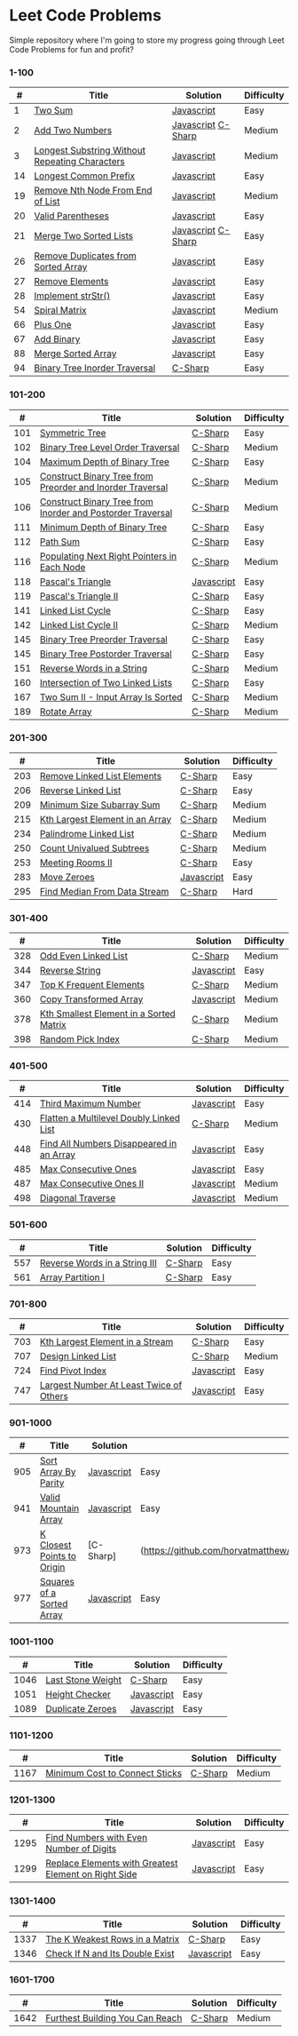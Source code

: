 # Leet Code Problems

Simple repository where I'm going to store my progress going through Leet Code Problems for fun and profit?

### 1-100
| # | Title | Solution | Difficulty |
|---| ----- | -------- | ---------- |
|1|[Two Sum](https://leetcode.com/problems/two-sum)|[Javascript](https://github.com/horvatmatthew/leetcodeprobs/blob/main/1_100/1.js)|Easy|
|2|[Add Two Numbers](https://leetcode.com/problems/add-two-numbers)|[Javascript](https://github.com/horvatmatthew/leetcodeprobs/blob/main/1_100/2.js) [C-Sharp](https://github.com/horvatmatthew/leetcodeprobs/blob/main/1_100/2.cs)|Medium|
|3|[Longest Substring Without Repeating Characters](https://leetcode.com/problems/longest-substring-without-repeating-characters)|[Javascript](https://github.com/horvatmatthew/leetcodeprobs/blob/main/1_100/3.js)|Medium|
|14|[Longest Common Prefix](https://leetcode.com/problems/longest-common-prefix)|[Javascript](https://github.com/horvatmatthew/leetcodeprobs/blob/main/1_100/14.js)|Easy|
|19|[Remove Nth Node From End of List](https://leetcode.com/problems/remove-nth-node-from-end-of-list/)|[Javascript](https://github.com/horvatmatthew/leetcodeprobs/blob/main/1_100/19.cs)|Medium|
|20|[Valid Parentheses](https://leetcode.com/problems/valid-parentheses)|[Javascript](https://github.com/horvatmatthew/leetcodeprobs/blob/main/1_100/20.js)|Easy|
|21|[Merge Two Sorted Lists](https://leetcode.com/problems/merge-two-sorted-lists)|[Javascript](https://github.com/horvatmatthew/leetcodeprobs/blob/main/1_100/21.js) [C-Sharp](https://github.com/horvatmatthew/leetcodeprobs/blob/main/1_100/21.cs)|Easy|
|26|[Remove Duplicates from Sorted Array](https://leetcode.com/problems/remove-duplicates-from-sorted-array)|[Javascript](https://github.com/horvatmatthew/leetcodeprobs/blob/main/1_100/26.js)|Easy|
|27|[Remove Elements](https://leetcode.com/problems/remove-element)|[Javascript](https://github.com/horvatmatthew/leetcodeprobs/blob/main/1_100/27.js)|Easy|
|28|[Implement strStr()](https://leetcode.com/problems/implement-strstr)|[Javascript](https://github.com/horvatmatthew/leetcodeprobs/blob/main/1_100/28.js)|Easy|
|54|[Spiral Matrix](https://leetcode.com/problems/spiral-matrix)|[Javascript](https://github.com/horvatmatthew/leetcodeprobs/blob/main/1_100/54.js)|Medium|
|66|[Plus One](https://leetcode.com/problems/plus-one)|[Javascript](https://github.com/horvatmatthew/leetcodeprobs/blob/main/1_100/66.js)|Easy|
|67|[Add Binary](https://leetcode.com/problems/add-binary/)|[Javascript](https://github.com/horvatmatthew/leetcodeprobs/blob/main/1_100/67.js)|Easy|
|88|[Merge Sorted Array](https://leetcode.com/problems/merge-sorted-array)|[Javascript](https://github.com/horvatmatthew/leetcodeprobs/blob/main/1_100/88.js)|Easy|
|94|[Binary Tree Inorder Traversal](https://leetcode.com/problems/binary-tree-inorder-traversal/)|[C-Sharp](https://github.com/horvatmatthew/leetcodeprobs/blob/main/1_100/94.cs)|Easy|

### 101-200
| # | Title | Solution | Difficulty |
|---| ----- | -------- | ---------- |
|101|[Symmetric Tree](https://leetcode.com/problems/symmetric-tree/)|[C-Sharp](https://github.com/horvatmatthew/leetcodeprobs/blob/main/101_200/101.cs)|Easy|
|102|[Binary Tree Level Order Traversal](https://leetcode.com/problems/binary-tree-level-order-traversal/)|[C-Sharp](https://github.com/horvatmatthew/leetcodeprobs/blob/main/101_200/102.cs)|Medium|
|104|[Maximum Depth of Binary Tree](https://leetcode.com/problems/maximum-depth-of-binary-tree/)|[C-Sharp](https://github.com/horvatmatthew/leetcodeprobs/blob/main/101_200/104.cs)|Easy|
|105|[Construct Binary Tree from Preorder and Inorder Traversal](https://leetcode.com/problems/construct-binary-tree-from-preorder-and-inorder-traversal/)|[C-Sharp](https://github.com/horvatmatthew/leetcodeprobs/blob/main/101_200/105.cs)|Medium|
|106|[Construct Binary Tree from Inorder and Postorder Traversal](https://leetcode.com/problems/construct-binary-tree-from-inorder-and-postorder-traversal/)|[C-Sharp](https://github.com/horvatmatthew/leetcodeprobs/blob/main/101_200/106.cs)|Medium|
|111|[Minimum Depth of Binary Tree](https://leetcode.com/problems/minimum-depth-of-binary-tree/)|[C-Sharp](https://github.com/horvatmatthew/leetcodeprobs/blob/main/101_200/111.cs)|Easy|
|112|[Path Sum](https://leetcode.com/problems/path-sum/)|[C-Sharp](https://github.com/horvatmatthew/leetcodeprobs/blob/main/101_200/112.cs)|Easy|
|116|[Populating Next Right Pointers in Each Node](https://leetcode.com/problems/populating-next-right-pointers-in-each-node/)|[C-Sharp](https://github.com/horvatmatthew/leetcodeprobs/blob/main/101_200/116.cs)|Medium|
|118|[Pascal's Triangle](https://leetcode.com/problems/pascals-triangle/)|[Javascript](https://github.com/horvatmatthew/leetcodeprobs/blob/main/101_200/118.js)|Easy|
|119|[Pascal's Triangle II](https://leetcode.com/problems/pascals-triangle-ii/)|[C-Sharp](https://github.com/horvatmatthew/leetcodeprobs/blob/main/101_200/119.cs)|Easy|
|141|[Linked List Cycle](https://leetcode.com/problems/linked-list-cycle/)|[C-Sharp](https://github.com/horvatmatthew/leetcodeprobs/blob/main/101_200/141.cs)|Easy|
|142|[Linked List Cycle II](https://leetcode.com/problems/linked-list-cycle-ii/)|[C-Sharp](https://github.com/horvatmatthew/leetcodeprobs/blob/main/101_200/142.cs)|Medium|
|145|[Binary Tree Preorder Traversal](https://leetcode.com/problems/binary-tree-preorder-traversal/)|[C-Sharp](https://github.com/horvatmatthew/leetcodeprobs/blob/main/101_200/144.cs)|Easy|
|145|[Binary Tree Postorder Traversal](https://leetcode.com/problems/binary-tree-postorder-traversal/)|[C-Sharp](https://github.com/horvatmatthew/leetcodeprobs/blob/main/101_200/145.cs)|Easy|
|151|[Reverse Words in a String](https://leetcode.com/problems/reverse-words-in-a-string/)|[C-Sharp](https://github.com/horvatmatthew/leetcodeprobs/blob/main/101_200/151.cs)|Medium|
|160|[Intersection of Two Linked Lists](https://leetcode.com/problems/intersection-of-two-linked-lists/)|[C-Sharp](https://github.com/horvatmatthew/leetcodeprobs/blob/main/101_200/160.cs)|Easy|
|167|[Two Sum II - Input Array Is Sorted](https://leetcode.com/problems/two-sum-ii-input-array-is-sorted/)|[C-Sharp](https://github.com/horvatmatthew/leetcodeprobs/blob/main/101_200/167.cs)|Medium|
|189|[Rotate Array](https://leetcode.com/problems/rotate-array/)|[C-Sharp](https://github.com/horvatmatthew/leetcodeprobs/blob/main/101_200/189.cs)|Medium|

### 201-300
| # | Title | Solution | Difficulty |
|---| ----- | -------- | ---------- |
|203|[Remove Linked List Elements](https://leetcode.com/problems/remove-linked-list-elements/)|[C-Sharp](https://github.com/horvatmatthew/leetcodeprobs/blob/main/201_300/203.cs)|Easy|
|206|[Reverse Linked List](https://leetcode.com/problems/reverse-linked-list/)|[C-Sharp](https://github.com/horvatmatthew/leetcodeprobs/blob/main/201_300/206.cs)|Easy|
|209|[Minimum Size Subarray Sum](https://leetcode.com/problems/minimum-size-subarray-sum/)|[C-Sharp](https://github.com/horvatmatthew/leetcodeprobs/blob/main/201_300/209.cs)|Medium|
|215|[Kth Largest Element in an Array](https://leetcode.com/problems/kth-largest-element-in-an-array/)|[C-Sharp](https://github.com/horvatmatthew/leetcodeprobs/blob/main/201_300/215.cs)|Medium|
|234|[Palindrome Linked List](https://leetcode.com/problems/palindrome-linked-list/)|[C-Sharp](https://github.com/horvatmatthew/leetcodeprobs/blob/main/201_300/215.cs)|Medium|
|250|[Count Univalued Subtrees](https://leetcode.com/problems/count-univalue-subtrees/)|[C-Sharp](https://github.com/horvatmatthew/leetcodeprobs/blob/main/201_300/250.cs)|Medium|
|253|[Meeting Rooms II](https://leetcode.com/problems/meeting-rooms-ii/)|[C-Sharp](https://github.com/horvatmatthew/leetcodeprobs/blob/main/201_300/253.cs)|Easy|
|283|[Move Zeroes](https://leetcode.com/problems/move-zeroes/)|[Javascript](https://github.com/horvatmatthew/leetcodeprobs/blob/main/201_300/283.js)|Easy|
|295|[Find Median From Data Stream](https://leetcode.com/problems/find-median-from-data-stream/)|[C-Sharp](https://github.com/horvatmatthew/leetcodeprobs/blob/main/201_300/295.cs)|Hard|


### 301-400
| # | Title | Solution | Difficulty |
|---| ----- | -------- | ---------- |
|328|[Odd Even Linked List](https://leetcode.com/problems/odd-even-linked-list/)|[C-Sharp](https://github.com/horvatmatthew/leetcodeprobs/blob/main/301_400/328.cs)|Medium|
|344|[Reverse String](https://leetcode.com/problems/reverse-string/)|[Javascript](https://github.com/horvatmatthew/leetcodeprobs/blob/main/301_400/344.js)|Easy|
|347|[Top K Frequent Elements](https://leetcode.com/problems/top-k-frequent-elements/)|[C-Sharp](https://github.com/horvatmatthew/leetcodeprobs/blob/main/301_400/347.cs)|Medium|
|360|[Copy Transformed Array](https://leetcode.com/problems/sort-transformed-array)|[Javascript](https://github.com/horvatmatthew/leetcodeprobs/blob/main/301_400/360.js)|Medium|
|378|[Kth Smallest Element in a Sorted Matrix](https://leetcode.com/problems/kth-smallest-element-in-a-sorted-matrix/)|[C-Sharp](https://github.com/horvatmatthew/leetcodeprobs/blob/main/301_400/378.cs)|Medium|
|398|[Random Pick Index](https://leetcode.com/problems/random-pick-index/)|[C-Sharp](https://github.com/horvatmatthew/leetcodeprobs/blob/main/301_400/398.cs)|Medium|

### 401-500
| # | Title | Solution | Difficulty |
|---| ----- | -------- | ---------- |
|414|[Third Maximum Number](https://leetcode.com/problems/third-maximum-number)|[Javascript](https://github.com/horvatmatthew/leetcodeprobs/blob/main/401_500/414.js)|Easy|
|430|[Flatten a Multilevel Doubly Linked List](https://leetcode.com/problems/flatten-a-multilevel-doubly-linked-list/)|[C-Sharp](https://github.com/horvatmatthew/leetcodeprobs/blob/main/401_500/430.cs)|Medium|
|448|[Find All Numbers Disappeared in an Array](https://leetcode.com/problems/find-all-numbers-disappeared-in-an-array)|[Javascript](https://github.com/horvatmatthew/leetcodeprobs/blob/main/401_500/448.js)|Easy|
|485|[Max Consecutive Ones](https://leetcode.com/problems/max-consecutive-ones)|[Javascript](https://github.com/horvatmatthew/leetcodeprobs/blob/main/401_500/485.js)|Easy|
|487|[Max Consecutive Ones II](https://leetcode.com/problems/max-consecutive-ones-ii)|[Javascript](https://github.com/horvatmatthew/leetcodeprobs/blob/main/401_500/487.js)|Medium|
|498|[Diagonal Traverse](https://leetcode.com/problems/diagonal-traverse)|[Javascript](https://github.com/horvatmatthew/leetcodeprobs/blob/main/401_500/498.js)|Medium|

### 501-600
| # | Title | Solution | Difficulty |
|---| ----- | -------- | ---------- |
|557|[Reverse Words in a String III](https://leetcode.com/problems/reverse-words-in-a-string-iii/)|[C-Sharp](https://github.com/horvatmatthew/leetcodeprobs/blob/main/501_600/557.cs)|Easy|
|561|[Array Partition I](https://leetcode.com/problems/array-partition-i/)|[C-Sharp](https://github.com/horvatmatthew/leetcodeprobs/blob/main/501_600/561.cs)|Easy|

### 701-800
| # | Title | Solution | Difficulty |
|---| ----- | -------- | ---------- |
|703|[Kth Largest Element in a Stream](https://leetcode.com/problems/kth-largest-element-in-a-stream/)|[C-Sharp](https://github.com/horvatmatthew/leetcodeprobs/blob/main/701_800/703.cs)|Easy|
|707|[Design Linked List](https://leetcode.com/problems/design-linked-list/)|[C-Sharp](https://github.com/horvatmatthew/leetcodeprobs/blob/main/701_800/707.cs)|Medium|
|724|[Find Pivot Index](https://leetcode.com/problems/find-pivot-index)|[Javascript](https://github.com/horvatmatthew/leetcodeprobs/blob/main/701_800/724.js)|Easy|
|747|[Largest Number At Least Twice of Others](https://leetcode.com/problems/largest-number-at-least-twice-of-others)|[Javascript](https://github.com/horvatmatthew/leetcodeprobs/blob/main/701_800/747.js)|Easy|

### 901-1000
| # | Title | Solution | Difficulty |
|---| ----- | -------- | ---------- |
|905|[Sort Array By Parity](https://leetcode.com/problems/sort-array-by-parity)|[Javascript](https://github.com/horvatmatthew/leetcodeprobs/blob/main/901_1000/905.js)|Easy|
|941|[Valid Mountain Array](https://leetcode.com/problems/valid-mountain-array)|[Javascript](https://github.com/horvatmatthew/leetcodeprobs/blob/main/901_1000/941.js)|Easy|
|973|[K Closest Points to Origin](https://leetcode.com/problems/k-closest-points-to-origin/)|[C-Sharp]|(https://github.com/horvatmatthew/leetcodeprobs/blob/main/901_1000/973.cs)|Medium|
|977|[Squares of a Sorted Array](https://leetcode.com/problems/squares-of-a-sorted-array)|[Javascript](https://github.com/horvatmatthew/leetcodeprobs/blob/main/901_1000/977.js)|Easy|

### 1001-1100
| # | Title | Solution | Difficulty |
|---| ----- | -------- | ---------- |
|1046|[Last Stone Weight](https://leetcode.com/problems/last-stone-weight/)|[C-Sharp](https://github.com/horvatmatthew/leetcodeprobs/blob/main/1001_1100/1046.cs)|Easy|
|1051|[Height Checker](https://leetcode.com/problems/height-checker)|[Javascript](https://github.com/horvatmatthew/leetcodeprobs/blob/main/1001_1100/1051.js)|Easy|
|1089|[Duplicate Zeroes](https://leetcode.com/problems/duplicate-zeros)|[Javascript](https://github.com/horvatmatthew/leetcodeprobs/blob/main/1001_1100/1089.js)|Easy|

 ### 1101-1200
| # | Title | Solution | Difficulty |
|---| ----- | -------- | ---------- |
|1167|[Minimum Cost to Connect Sticks](https://leetcode.com/problems/minimum-cost-to-connect-sticks/)|[C-Sharp](https://github.com/horvatmatthew/leetcodeprobs/blob/main/1101_1200/1167.cs)|Medium|

### 1201-1300
| # | Title | Solution | Difficulty |
|---| ----- | -------- | ---------- |
|1295|[Find Numbers with Even Number of Digits](https://leetcode.com/problems/find-numbers-with-even-number-of-digits/)|[Javascript](https://github.com/horvatmatthew/leetcodeprobs/blob/main/1201_1300/1295.cs)|Easy|
|1299|[Replace Elements with Greatest Element on Right Side](https://leetcode.com/problems/replace-elements-with-greatest-element-on-right-side/)|[Javascript](https://github.com/horvatmatthew/leetcodeprobs/blob/main/1201_1300/1299.cs)|Easy|

 ### 1301-1400
| # | Title | Solution | Difficulty |
|---| ----- | -------- | ---------- |
|1337|[The K Weakest Rows in a Matrix](https://leetcode.com/problems/the-k-weakest-rows-in-a-matrix/)|[C-Sharp](https://github.com/horvatmatthew/leetcodeprobs/blob/main/1301_1400/1337.cs)|Easy|
|1346|[Check If N and Its Double Exist](https://leetcode.com/problems/check-if-n-and-its-double-exist/)|[Javascript](https://github.com/horvatmatthew/leetcodeprobs/blob/main/1301_1400/1346.cs)|Easy|

 ### 1601-1700
| # | Title | Solution | Difficulty |
|---| ----- | -------- | ---------- |
|1642|[Furthest Building You Can Reach](https://leetcode.com/problems/furthest-building-you-can-reach/)|[C-Sharp](https://github.com/horvatmatthew/leetcodeprobs/blob/main/1601_1700/1642.cs)|Medium|